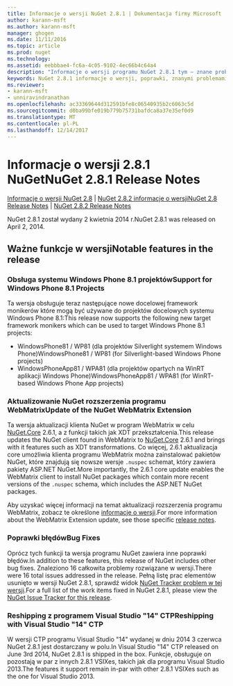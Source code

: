 ```yaml
---
title: Informacje o wersji NuGet 2.8.1 | Dokumentacja firmy Microsoft
author: karann-msft
ms.author: karann-msft
manager: ghogen
ms.date: 11/11/2016
ms.topic: article
ms.prod: nuget
ms.technology: 
ms.assetid: eebbbae4-fc6a-4c05-9102-4ec66b4c64a4
description: "Informacje o wersji programu NuGet 2.8.1 tym — znane problemy, poprawki, dodatkowe funkcje i dcr."
keywords: NuGet 2.8.1 informacje o wersji, poprawki, znanymi problemami, nowe funkcje, dcr
ms.reviewer:
- karann-msft
- unniravindranathan
ms.openlocfilehash: ac33369644d312591bfe8c06540935b2c6063c5d
ms.sourcegitcommit: d0ba99bfe019b779b75731bafdca8a37e35ef0d9
ms.translationtype: MT
ms.contentlocale: pl-PL
ms.lasthandoff: 12/14/2017
---
```

# <a name="nuget-281-release-notes"></a><span data-ttu-id="68c01-104">Informacje o wersji 2.8.1 NuGet</span><span class="sxs-lookup"><span data-stu-id="68c01-104">NuGet 2.8.1 Release Notes</span></span>

<span data-ttu-id="68c01-105">[Informacje o wersji NuGet 2.8](../release-notes/nuget-2.8.md) | [NuGet 2.8.2 informacje o wersji](../release-notes/nuget-2.8.2.md)</span><span class="sxs-lookup"><span data-stu-id="68c01-105">[NuGet 2.8 Release Notes](../release-notes/nuget-2.8.md) | [NuGet 2.8.2 Release Notes](../release-notes/nuget-2.8.2.md)</span></span>

<span data-ttu-id="68c01-106">NuGet 2.8.1 został wydany 2 kwietnia 2014 r.</span><span class="sxs-lookup"><span data-stu-id="68c01-106">NuGet 2.8.1 was released on April 2, 2014.</span></span>

## <a name="notable-features-in-the-release"></a><span data-ttu-id="68c01-107">Ważne funkcje w wersji</span><span class="sxs-lookup"><span data-stu-id="68c01-107">Notable features in the release</span></span>

### <a name="support-for-windows-phone-81-projects"></a><span data-ttu-id="68c01-108">Obsługa systemu Windows Phone 8.1 projektów</span><span class="sxs-lookup"><span data-stu-id="68c01-108">Support for Windows Phone 8.1 Projects</span></span>
<span data-ttu-id="68c01-109">Ta wersja obsługuje teraz następujące nowe docelowej framework monikerów które mogą być używane do projektów docelowych systemu Windows Phone 8.1:</span><span class="sxs-lookup"><span data-stu-id="68c01-109">This release now supports the following new target framework monikers which can be used to target Windows Phone 8.1 projects:</span></span>

* <span data-ttu-id="68c01-110">WindowsPhone81 / WP81 (dla projektów Silverlight systemem Windows Phone)</span><span class="sxs-lookup"><span data-stu-id="68c01-110">WindowsPhone81 / WP81 (for Silverlight-based Windows Phone projects)</span></span>
* <span data-ttu-id="68c01-111">WindowsPhoneApp81 / WPA81 (dla projektów opartych na WinRT aplikacji Windows Phone)</span><span class="sxs-lookup"><span data-stu-id="68c01-111">WindowsPhoneApp81 / WPA81 (for WinRT-based Windows Phone App projects)</span></span>

### <a name="update-of-the-nuget-webmatrix-extension"></a><span data-ttu-id="68c01-112">Aktualizowanie NuGet rozszerzenia programu WebMatrix</span><span class="sxs-lookup"><span data-stu-id="68c01-112">Update of the NuGet WebMatrix Extension</span></span>
<span data-ttu-id="68c01-113">Ta wersja aktualizacji klienta NuGet w program WebMatrix w celu [NuGet.Core](https://www.nuget.org/packages/Nuget.Core/2.6.1) 2.6.1, a z funkcji takich jak XDT przekształcenia.</span><span class="sxs-lookup"><span data-stu-id="68c01-113">This release updates the NuGet client found in WebMatrix to [NuGet.Core](https://www.nuget.org/packages/Nuget.Core/2.6.1) 2.6.1 and brings with it features such as XDT transformations.</span></span> <span data-ttu-id="68c01-114">Co więcej, 2.6.1 aktualizacja core umożliwia klienta programu WebMatrix można zainstalować pakietów NuGet, które znajdują się nowsze wersje `.nuspec` schemat, który zawiera pakiety ASP.NET NuGet.</span><span class="sxs-lookup"><span data-stu-id="68c01-114">More importantly, the 2.6.1 core update enables the WebMatrix client to install NuGet packages which contain more recent versions of the `.nuspec` schema, which includes the ASP.NET NuGet packages.</span></span>

<span data-ttu-id="68c01-115">Aby uzyskać więcej informacji na temat aktualizacji rozszerzenia programu WebMatrix, zobacz te określone [informacje o wersji](../release-notes/nuget-2.6.1-for-WebMatrix.md).</span><span class="sxs-lookup"><span data-stu-id="68c01-115">For more information about the WebMatrix Extension update, see those specific [release notes](../release-notes/nuget-2.6.1-for-WebMatrix.md).</span></span>

### <a name="bug-fixes"></a><span data-ttu-id="68c01-116">Poprawki błędów</span><span class="sxs-lookup"><span data-stu-id="68c01-116">Bug Fixes</span></span>
<span data-ttu-id="68c01-117">Oprócz tych funkcji ta wersja programu NuGet zawiera inne poprawki błędów.</span><span class="sxs-lookup"><span data-stu-id="68c01-117">In addition to these features, this release of NuGet includes other bug fixes.</span></span> <span data-ttu-id="68c01-118">Znaleziono 16 całkowita problemy rozwiązane w wersji.</span><span class="sxs-lookup"><span data-stu-id="68c01-118">There were 16 total issues addressed in the release.</span></span> <span data-ttu-id="68c01-119">Pełną listę prac elementów usunięto w wersji NuGet 2.8.1, sprawdź widok [NuGet Tracker problem w tej wersji](https://nuget.codeplex.com/workitem/list/advanced?keyword=&status=All&type=All&priority=All&release=NuGet%202.8.1&assignedTo=All&component=All&sortField=LastUpdatedDate&sortDirection=Descending&page=0&reasonClosed=All).</span><span class="sxs-lookup"><span data-stu-id="68c01-119">For a full list of the work items fixed in NuGet 2.8.1, please view the [NuGet Issue Tracker for this release](https://nuget.codeplex.com/workitem/list/advanced?keyword=&status=All&type=All&priority=All&release=NuGet%202.8.1&assignedTo=All&component=All&sortField=LastUpdatedDate&sortDirection=Descending&page=0&reasonClosed=All).</span></span>

### <a name="reshipping-with-visual-studio-14-ctp"></a><span data-ttu-id="68c01-120">Reshipping z programem Visual Studio "14" CTP</span><span class="sxs-lookup"><span data-stu-id="68c01-120">Reshipping with Visual Studio "14" CTP</span></span>
<span data-ttu-id="68c01-121">W wersji CTP programu Visual Studio "14" wydanej w dniu 2014 3 czerwca NuGet 2.8.1 jest dostarczany w polu.</span><span class="sxs-lookup"><span data-stu-id="68c01-121">In Visual Studio "14" CTP released on June 3rd 2014, NuGet 2.8.1 is shipped in the box.</span></span> <span data-ttu-id="68c01-122">Funkcje, obsługuje on pozostają w par z innych 2.8.1 VSIXes, takich jak dla programu Visual Studio 2013.</span><span class="sxs-lookup"><span data-stu-id="68c01-122">The features it support remain in-par with other 2.8.1 VSIXes such as the one for Visual Studio 2013.</span></span>
